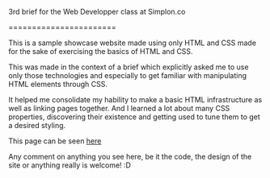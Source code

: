 3rd brief for the Web Developper class at Simplon.co

=======================

This is a sample showcase website made using only HTML and CSS made for the sake of exercising the basics of HTML and CSS.

This was made in the context of a brief which explicitly asked me to use only those technologies and especially to get familiar with manipulating HTML elements through CSS.

It helped me consolidate my hability to make a basic HTML infrastructure as well as linking pages together.
And I learned a lot about many CSS properties, discovering their existence and getting used to tune them to get a desired styling.

This page can be seen [here](https://tyc45.github.io/brief-bebes/)

Any comment on anything you see here, be it the code, the design of the site or anything really is welcome! :D
